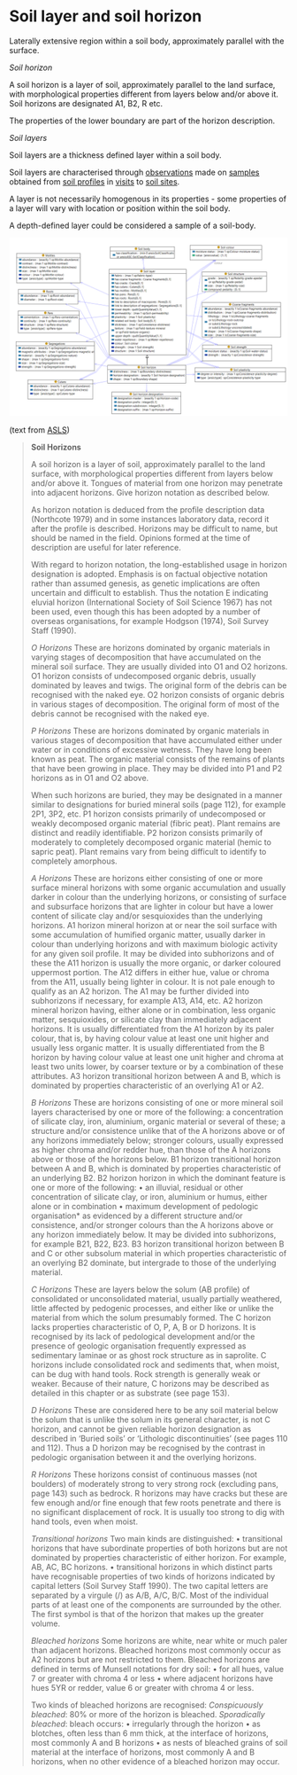 # Soil layer and soil horizon

Laterally extensive region within a soil body, approximately parallel with the surface. 

*Soil horizon*

A soil horizon is a layer of soil, approximately parallel to the land surface, with morphological properties different from layers below and/or above it.  Soil horizons are designated A1, B2, R etc. 

The properties of the lower boundary are part of the horizon description. 

*Soil layers*

Soil layers are a thickness defined layer within a soil body. 

Soil layers are characterised through [observations](sosa.md) made on [samples](sosa.md) obtained from [soil profiles](soil-profile.md) in [visits](site-visit.md) to [soil sites](site.md). 

A layer is not necessarily homogenous in its properties - some properties of a layer will vary with location or position within the soil body.

A depth-defined layer could be considered a sample of a soil-body.

![Soil layers and horizons](../fig/Soillayer.png)

(text from [ASLS](https://catalogue.nla.gov.au/Record/4273240))

> **Soil Horizons**
>
>A soil horizon is a layer of soil, approximately parallel to the land surface, with morphological properties different from layers below and/or above it. Tongues of material from one horizon may penetrate into adjacent horizons. Give horizon notation as described below.
>
> As horizon notation is deduced from the profile description data (Northcote 1979) and in some instances laboratory data, record it after the profile is described. Horizons may be difficult to name, but should be named in the field. Opinions formed at the time of description are useful for later reference.
>
>With regard to horizon notation, the long-established usage in horizon designation is adopted. Emphasis is on factual objective notation rather than assumed genesis, as genetic implications are often uncertain and difficult to establish. Thus the notation E indicating eluvial horizon (International Society of Soil Science 1967) has not been used, even though this has been adopted by a number of overseas organisations, for example Hodgson (1974), Soil Survey Staff (1990).
>
>_O Horizons_ 
>These are horizons dominated by organic materials in varying stages of decomposition that have accumulated on the mineral soil surface. They are usually divided into O1 and O2 horizons.
>O1	horizon	consists of undecomposed organic debris, usually dominated by leaves and twigs. The original form of the debris can be recognised with the naked eye.
>O2	horizon	consists of organic debris in various stages of decomposition. The original form of most of the debris cannot be recognised with the naked eye.
>
>_P Horizons_ 
>These are horizons dominated by organic materials in various stages of decomposition that have accumulated either under water or in conditions of excessive wetness. They have long been known as peat. The organic material consists of the remains of plants that have been growing in place. They may be divided into P1 and P2 horizons as in O1 and O2 above.
>
>When such horizons are buried, they may be designated in a manner similar to designations for buried mineral soils (page 112), for example 2P1, 3P2, etc.
>P1	horizon	consists primarily of undecomposed or weakly decomposed organic material (fibric peat). Plant remains are distinct and readily identifiable.
>P2	horizon	consists primarily of moderately to completely decomposed organic material (hemic to sapric peat). Plant remains vary from being difficult to identify to completely amorphous.
>
>_A Horizons_ 
>These are horizons either consisting of one or more surface mineral horizons with some organic accumulation and usually darker in colour than the underlying horizons, or consisting of surface and subsurface horizons that are lighter in colour but have a lower content of silicate clay and/or sesquioxides than the underlying horizons.
>A1	horizon	mineral horizon at or near the soil surface with some accumulation of humified organic matter, usually darker in colour than underlying horizons and with maximum biologic activity for any given soil profile. It may be divided into subhorizons and of these the A11 horizon is usually the more organic, or darker coloured uppermost portion. The A12 differs in either hue, value or chroma from the A11, usually being lighter in colour. It is not pale enough to qualify as an A2 horizon. The A1 may be further divided into subhorizons if necessary, for example A13, A14, etc.
>A2	horizon	mineral horizon having, either alone or in combination, less organic matter, sesquioxides, or silicate clay than immediately adjacent horizons. It is usually differentiated from the A1 horizon by its paler colour, that is, by having colour value at least one unit higher and usually less organic matter. It is usually differentiated from the B horizon by having colour value at least one unit higher and chroma at least two units lower, by coarser texture or by a combination of these attributes.
>A3	horizon	transitional horizon between A and B, which is dominated by properties characteristic of an overlying A1 or A2.
>
>_B Horizons_ 
>These are horizons consisting of one or more mineral soil layers characterised by one or more of the following: a concentration of silicate clay, iron, aluminium, organic material or several of these; a structure and/or consistence unlike that of the A horizons above or of any horizons immediately below; stronger colours, usually expressed as higher chroma and/or redder hue, than those of the A horizons above or those of the horizons below.
>B1	horizon	transitional horizon between A and B, which is dominated by properties characteristic of an underlying B2.
>B2	horizon	horizon in which the dominant feature is one or more of the following:
>•	an illuvial, residual or other concentration of silicate clay, or iron, aluminium or humus, either alone or in combination
>•	maximum development of pedologic organisation* as evidenced by a different structure and/or consistence, and/or stronger colours than the A horizons above or any horizon immediately below.
>It may be divided into subhorizons, for example B21, B22, B23.
>B3	horizon	transitional horizon between B and C or other subsolum material in which properties characteristic of an overlying B2 dominate, but intergrade to those of the underlying material.
>
>_C Horizons_ 
>These are layers below the solum (AB profile) of consolidated or unconsolidated material, usually partially weathered, little affected by pedogenic processes, and either like or unlike the material from which the solum presumably formed. The C horizon lacks properties characteristic of O, P, A, B or D horizons. It is recognised by its lack of pedological development and/or the presence of geologic organisation frequently expressed as sedimentary laminae or as ghost rock structure as in saprolite. C horizons include consolidated rock and sediments that, when moist, can be dug with hand tools. Rock strength is generally weak or weaker. Because of their nature, C horizons may be described as detailed in this chapter or as substrate (see page 153).
>
>_D Horizons_ 
>These are considered here to be any soil material below the solum that is unlike the solum in its general character, is not C horizon, and cannot be given reliable horizon designation as described in ‘Buried soils’ or ‘Lithologic discontinuities’ (see pages 110 and 112). Thus a D horizon may be recognised by the contrast in pedologic organisation between it and the overlying horizons.
>
>_R Horizons_ 
>These horizons consist of continuous masses (not boulders) of moderately strong to very strong rock (excluding pans, page 143) such as bedrock. R horizons may have cracks but these are few enough and/or fine enough that few roots penetrate and there is no significant displacement of rock. It is usually too strong to dig with hand tools, even when moist.
>
>_Transitional horizons_
>Two main kinds are distinguished:
>•	transitional horizons that have subordinate properties of both horizons but are not dominated by properties characteristic of either horizon. For example, AB, AC, BC horizons.
>•	transitional horizons in which distinct parts have recognisable properties of two kinds of horizons indicated by capital letters (Soil Survey Staff 1990). The two capital letters are separated by a virgule (/) as A/B, A/C, B/C. Most of the individual parts of at least one of the components are surrounded by the other.
>The first symbol is that of the horizon that makes up the greater volume.
>
>_Bleached horizons_
>Some horizons are white, near white or much paler than adjacent horizons. Bleached horizons most commonly occur as A2 horizons but are not restricted to them.
>Bleached horizons are defined in terms of Munsell notations for dry soil:
>•	for all hues, value 7 or greater with chroma 4 or less
>•	where adjacent horizons have hues 5YR or redder, value 6 or greater with chroma 4 or less.
>
>Two kinds of bleached horizons are recognised:
>_Conspicuously bleached_: 80% or more of the horizon is bleached.
>_Sporadically bleached_: bleach occurs:
>•	irregularly through the horizon
•	as blotches, often less than 6 mm thick, at the interface of horizons, most commonly A and B horizons
•	as nests of bleached grains of soil material at the interface of horizons, most commonly A and B horizons, when no other evidence of a bleached horizon may occur.
